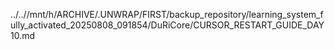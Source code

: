 ../..//mnt/h/ARCHIVE/.UNWRAP/FIRST/backup_repository/learning_system_fully_activated_20250808_091854/DuRiCore/CURSOR_RESTART_GUIDE_DAY10.md